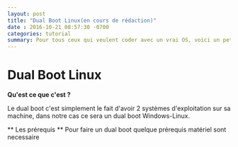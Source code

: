 ```yaml
---
layout: post
title: "Dual Boot Linux(en cours de rédaction)"
date : 2016-10-21 08:57:30 -0700
categories: tutorial
summary: Pour tous ceux qui veulent coder avec un vrai OS, voici un petit tuto pour installer une distribution Linux en dual boot.
---
```

# Dual Boot Linux

**Qu'est ce que c'est ?**

Le dual boot c'est simplement le fait d'avoir 2 systèmes d'exploitation sur sa machine, dans notre cas ce sera un dual boot Windows-Linux.

** Les prérequis **
Pour faire un dual boot quelque prérequis matériel sont necessaire



